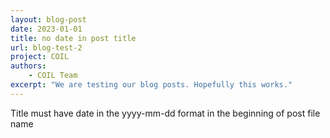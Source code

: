```yaml
---
layout: blog-post
date: 2023-01-01
title: no date in post title
url: blog-test-2
project: COIL
authors:
    - COIL Team
excerpt: "We are testing our blog posts. Hopefully this works."
---
```

Title must have date in the yyyy-mm-dd format in the beginning of post file name